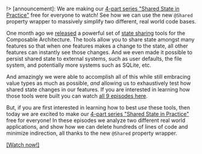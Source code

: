 !> [announcement]: We are making our [4-part series "Shared State in Practice"](/collections/composable-architecture/shared-state-in-practice) free for everyone to watch! See how we can use the new `@Shared` property wrapper to massively simplify two different, real world code bases. 

One month ago we [released][shared-state-blog] a powerful set of 
[state sharing][sharing-state-article] tools for the Composable Architecture. The tools allow you to 
share state amongst many features so that when one features makes a change to the state, all other 
features can instantly see those changes. And we even made it possible to persist shared state to 
external systems, such as user defaults, the file system, and potentially more systems such as 
SQLite, etc.

And amazingly we were able to accomplish all of this while still embracing value types as much as 
possible, _and_ allowing us to exhaustively test how shared state changes in our features. If
you are interested in learning how those tools were built you can watch 
[all 9 episodes here][shared-state-collection].

But, if you are first interested in learning how to best _use_ these tools, then today we are excited
to make our [4-part series "Shared State in Practice"][shared-state-in-practice] free for everyone!
In these episodes we analyze two different real world applications, and show how we can delete
hundreds of lines of code and minimize indirection, all thanks to the new `@Shared`
property wrapper.

[shared-state-blog]: /blog/posts/135-shared-state-in-the-composable-architecture
[shared-state-in-practice]: /collections/composable-architecture/shared-state-in-practice
[shared-state-collection]: /collections/composable-architecture/sharing-and-persisting-state
[sharing-state-article]: https://pointfreeco.github.io/swift-composable-architecture/main/documentation/composablearchitecture/sharingstate

[[Watch now!]](/collections/composable-architecture/shared-state-in-practice)
